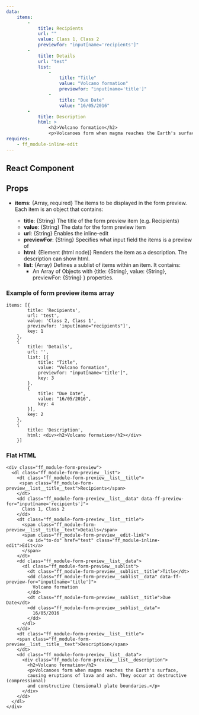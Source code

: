 ```yaml
---
data:
    items: 
        - 
            title: Recipients
            url: ""
            value: Class 1, Class 2
            previewfor: "input[name='recipients']"
        - 
            title: Details
            url: "test"
            list: 
                - 
                    title: "Title"
                    value: "Volcano formation"
                    previewfor: "input[name='title']"
                - 
                    title: "Due Date"
                    value: "16/05/2016"
        - 
            title: Description
            html: >
                <h2>Volcano formation</h2>
                <p>Volcanoes form when magma reaches the Earth's surface, causing eruptions of lava and ash. They occur at destructive (compressional) and constructive (tensional) plate boundaries.</p>
requires: 
    - ff_module-inline-edit            
---
```

## React Component

<div data-ff_module-form-preview="" ></div>

## Props 
- **items**: {Array, required} The items to be displayed in the form preview.
  Each item is an object that contains:

   - **title**: {String} The title of the form preview item (e.g. Recipients)
   - **value**: {String} The data for the form preview item
   - **url**: {String} Enables the inline-edit
   - **previewFor**: {String} Specifies what input field the items is a preview of
   - **html**: {Element (html node)} Renders the item as a description. The description can show html.
   - **list**: {Array} Defines a sublist of items within an item. It contains:
      - An Array of Objects with {title: {String}, value: {String}, previewFor: {String} } properties. 
    
### Example of form preview items array
```
items: [{
        title: 'Recipients',
        url: 'test',
        value: 'Class 2, Class 1',
        previewfor: 'input[name="recipients"]',
        key: 1
    },
    {
        title: 'Details',
        url: '',
        list: [{
            title: "Title",
            value: "Volcano formation",
            previewfor: "input[name='title']",
            key: 3
        },
        {
            title: "Due Date",
            value: "16/05/2016",
            key: 4
        }],
        key: 2
    },
    {
        title: 'Description',
        html: <div><h2>Volcano formation</h2></div>
    }]
```

### Flat HTML
```
<div class="ff_module-form-preview">
  <dl class="ff_module-form-preview__list">
    <dt class="ff_module-form-preview__list__title">
     <span class="ff_module-form-preview__list__title__text">Recipients</span>
    </dt>
    <dd class="ff_module-form-preview__list__data" data-ff-preview-for="input[name='recipients']">
      Class 1, Class 2
    </dd>
    <dt class="ff_module-form-preview__list__title">
      <span class="ff_module-form-preview__list__title__text">Details</span>
      <span class="ff_module-form-preview__edit-link">
        <a id="to-do" href="test" class="ff_module-inline-edit">Edit</a>
      </span>
    </dt>
    <dd class="ff_module-form-preview__list__data">
      <dl class="ff_module-form-preview__sublist">
        <dt class="ff_module-form-preview__sublist__title">Title</dt>
        <dd class="ff_module-form-preview__sublist__data" data-ff-preview-for="input[name='title']">
          Volcano formation
        </dd>
        <dt class="ff_module-form-preview__sublist__title">Due Date</dt>
        <dd class="ff_module-form-preview__sublist__data">
          16/05/2016
        </dd>
      </dl>
    </dd>
    <dt class="ff_module-form-preview__list__title">
    <span class="ff_module-form-preview__list__title__text">Description</span>
    </dt>
    <dd class="ff_module-form-preview__list__data">
      <div class="ff_module-form-preview__list__description">
        <h2>Volcano formation</h2>
        <p>Volcanoes form when magma reaches the Earth's surface, 
        causing eruptions of lava and ash. They occur at destructive (compressional) 
        and constructive (tensional) plate boundaries.</p>
      </div>
    </dd>
  </dl>
</div>
```